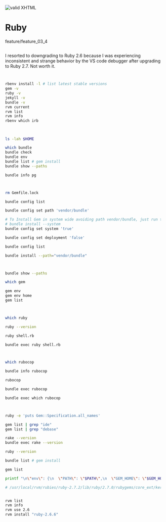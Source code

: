 [checkmark]: https://raw.githubusercontent.com/mozgbrasil/mozgbrasil.github.io/master/assets/images/logos/logo_32_32.png 'MOZG'

![valid XHTML][checkmark]

# Ruby

feature/feature_03_4
## 

I resorted to downgrading to Ruby 2.6 because I was experiencing inconsistent and strange behavior by the VS code debugger after upgrading to Ruby 2.7. Not worth it.

```bash


rbenv install -l # list latest stable versions
gem -v
ruby -v
jekyll -v
bundle -v
rvm current
rvm list
rvm info
rbenv which irb

```

## 

```bash

ls -lah $HOME

which bundle
bundle check
bundle env
bundle list # gem install
bundle show --paths

bundle info pg



rm Gemfile.lock

bundle config list

bundle config set path 'vendor/bundle'

# To Install Gem in system wide avoiding path vendor/bundle, just run the following command in project directory
# bundle install --system
bundle config set system 'true'

bundle config set deployment 'false'

bundle config list

bundle install --path="vendor/bundle"



bundle show --paths

which gem

gem env
gem env home
gem list



which ruby

ruby --version

ruby shell.rb

bundle exec ruby shell.rb



which rubocop

bundle info rubocop

rubocop

bundle exec rubocop

bundle exec which rubocop



ruby -e 'puts Gem::Specification.all_names'

gem list | grep "ide"
gem list | grep "debase"

rake --version
bundle exec rake --version

ruby --version

bundle list # gem install

gem list

printf "\n\"env\": {\n  \"PATH\": \"$PATH\",\n  \"GEM_HOME\": \"$GEM_HOME\",\n  \"GEM_PATH\": \"$GEM_PATH\",\n  \"RUBY_VERSION\": \"$RUBY_VERSION\"\n}\n\n"

# /usr/local/rvm/rubies/ruby-2.7.2/lib/ruby/2.7.0/rubygems/core_ext/kernel_require.rb:92:in `require': cannot load such file -- pg (LoadError)


rvm list
rvm info
rvm use 2.6
rvm install "ruby-2.6.6"


```

## 
